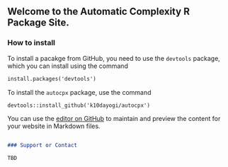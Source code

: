## Welcome to the Automatic Complexity R Package Site.

### How to install

To install a pacakge from GitHub, you need to use the `devtools` package, which you can install using the command

```markdown
install.packages('devtools')
```

To install the `autocpx` package, use the command
```markdown
devtools::install_github('k10dayogi/autocpx')
```
You can use the [editor on GitHub](https://github.com/k10dayogi/autocpx/edit/master/README.md) to maintain and preview the content for your website in Markdown files.

```markdown

### Support or Contact

TBD
